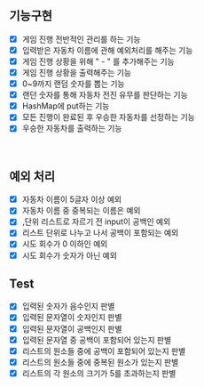 ## 기능구현
- [x] 게임 진행 전반적인 관리를 하는 기능
- [x] 입력받은 자동차 이름에 관해 예외처리를 해주는 기능
- [x] 게임 진행 상황을 위해 " - " 를 추가해주는 기능
- [x] 게임 진행 상황을 출력해주는 기능
- [x] 0~9까지 랜덤 숫자를 뽑는 기능
- [x] 랜던 숫자를 통해 자동차 전진 유무를 판단하는 기능
- [x] HashMap에 put하는 기능
- [x] 모든 진행이 완료된 후 우승한 자동차를 선정하는 기능
- [x] 우승한 자동차를 출력하는 기능

<br> 

## 예외 처리
- [x] 자동차 이름이 5글자 이상 예외
- [x] 자동차 이름 중 중복되는 이름은 예외
- [x] ,단위 리스트로 자르기 전 input이 공백인 예외
- [x] 리스트 단위로 나누고 나서 공백이 포함되는 예외
- [x] 시도 회수가 0 이하인 예외
- [x] 시도 회수가 숫자가 아닌 예외

## Test
- [x] 입력된 숫자가 음수인지 판별
- [x] 입력된 문자열이 숫자인지 판별
- [x] 입력된 문자열이 공백인지 판별
- [x] 입력된 문자열 중 공백이 포함되어 있는지 판별
- [x] 리스트의 원소들 중에 공백이 포함되어 있는지 판별
- [x] 리스트의 원소들 중에 중복된 원소가 있는지 판별
- [x] 리스트의 각 원소의 크기가 5를 초과하는지 판별
